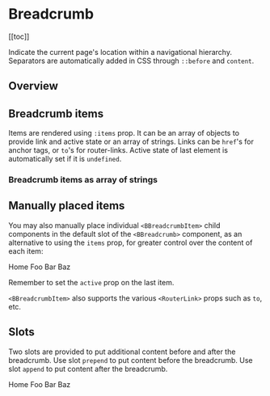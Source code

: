 # Breadcrumb

<ClientOnly>
  <Teleport to=".bd-toc">

[[toc]]

  </Teleport>
</ClientOnly>

<div class="lead mb-5">

Indicate the current page's location within a navigational hierarchy. Separators are automatically added in CSS through `::before` and `content`.

</div>

## Overview

<HighlightCard>
  <BBreadcrumb :items="breadcrumbItems" />
  <template #html>

```vue
<BBreadcrumb :items="breadcrumbItems" />

<script setup lang="ts">
import type {BreadcrumbItem} from 'bootstrap-vue-next'

const breadcrumbItems = ref<BreadcrumbItem[]>([
  {text: 'Admin', href: 'https://google.com'},
  {text: 'Manage', href: '#'},
  {text: 'Library'},
])
</script>
```

  </template>
</HighlightCard>

## Breadcrumb items

Items are rendered using `:items` prop. It can be an array of objects to provide link and active
state or an array of strings. Links can be `href`'s for anchor tags, or `to`'s for router-links. Active state of last
element is automatically set if it is `undefined`.

### Breadcrumb items as array of strings

<HighlightCard>
  <BBreadcrumb :items="breadcrumbStringArray" />
  <template #html>

```vue
<BBreadcrumb :items="breadcrumbStringArray" />

<script setup lang="ts">
const breadcrumbStringArray = ['Admin', 'Manage', 'Library']
</script>
```

  </template>
</HighlightCard>

## Manually placed items

You may also manually place individual `<BBreadcrumbItem>` child components in the default slot of
the `<BBreadcrumb>` component, as an alternative to using the `items` prop, for greater control
over the content of each item:

<HighlightCard>
  <BBreadcrumb>
    <BBreadcrumbItem href="#home">
      Home
    </BBreadcrumbItem>
    <BBreadcrumbItem href="#foo">Foo</BBreadcrumbItem>
    <BBreadcrumbItem href="#bar" @click="alertEvent">Bar</BBreadcrumbItem>
    <BBreadcrumbItem active>Baz</BBreadcrumbItem>
  </BBreadcrumb>
  <template #html>

```vue
<BBreadcrumb>
  <BBreadcrumbItem href="#home"> Home </BBreadcrumbItem>
  <BBreadcrumbItem href="#foo">Foo</BBreadcrumbItem>
  <BBreadcrumbItem href="#bar" @click="alertEvent">Bar</BBreadcrumbItem>
  <BBreadcrumbItem active>Baz</BBreadcrumbItem>
</BBreadcrumb>

<script setup lang="ts">
const alertEvent = (event: PointerEvent) => {
  alert(`Event ${event.target}`)
}
</script>
```

  </template>
</HighlightCard>

Remember to set the `active` prop on the last item.

`<BBreadcrumbItem>` also supports the various `<RouterLink>` props such as `to`, etc.

## Slots

Two slots are provided to put additional content before and after the breadcrumb.
Use slot `prepend` to put content before the breadcrumb. Use slot `append` to put content after the breadcrumb.

<HighlightCard>
  <BBreadcrumb>
    <BBreadcrumbItem href="#home">
      Home
    </BBreadcrumbItem>
    <BBreadcrumbItem href="#foo">Foo</BBreadcrumbItem>
    <BBreadcrumbItem href="#bar">Bar</BBreadcrumbItem>
    <BBreadcrumbItem active>Baz</BBreadcrumbItem>
    <template v-slot:prepend><span class="mx-2">prepend text</span></template>
    <template v-slot:append><span class="mx-2">append text</span></template>
  </BBreadcrumb>
  <template #html>

```vue-html
<BBreadcrumb>
  <BBreadcrumbItem href="#home"> Home </BBreadcrumbItem>
  <BBreadcrumbItem href="#foo">Foo</BBreadcrumbItem>
  <BBreadcrumbItem href="#bar">Bar</BBreadcrumbItem>
  <BBreadcrumbItem active>Baz</BBreadcrumbItem>
  <template v-slot:prepend><span class="mx-2">prepend text</span></template>
  <template v-slot:append><span class="mx-2">append text</span></template>
</BBreadcrumb>
```

  </template>
</HighlightCard>

<ComponentReference :data="data" />

<script setup lang="ts">
import {data} from '../../data/components/breadcrumb.data'
import {ref} from 'vue';
import {BBreadcrumbItem, BBreadcrumb} from 'bootstrap-vue-next'
import ComponentReference from '../../components/ComponentReference.vue'
import HighlightCard from '../../components/HighlightCard.vue'
import type {BreadcrumbItem} from 'bootstrap-vue-next'

const breadcrumbItems = ref<BreadcrumbItem[]>([
  { text: 'Admin', href:'https://google.com'},
  { text: 'Manage', href:'#'},
  { text: 'Library'},
]);

const breadcrumbStringArray = ['Admin','Manage', 'Library'];

const alertEvent = (event: PointerEvent) => {
  alert(`Event ${event.target}`);
}
</script>
